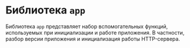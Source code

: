# Библиотека `app`

Библиотека `app` представляет набор вспомогательных функций, используемых при
инициализации и работе приложения. В частности, разбор версии приложения
и инициализация работы HTTP-сервера.
